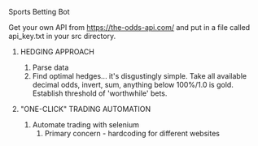 Sports Betting Bot

Get your own API from https://the-odds-api.com/ and put in a file called api_key.txt in your src directory. 

1.  HEDGING APPROACH 
    1.  Parse data
    2.  Find optimal hedges... it's disgustingly simple.
        Take all available decimal odds, invert, sum, anything below 100%/1.0 
        is gold. Establish threshold of 'worthwhile' bets. 

2.  "ONE-CLICK" TRADING AUTOMATION 
    1.  Automate trading with selenium
        1.  Primary concern - hardcoding for different websites